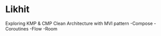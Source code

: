 # Likhit
Exploring KMP &amp; CMP
Clean Architecture with MVI pattern
-Compose
-Coroutines
-Flow
-Room